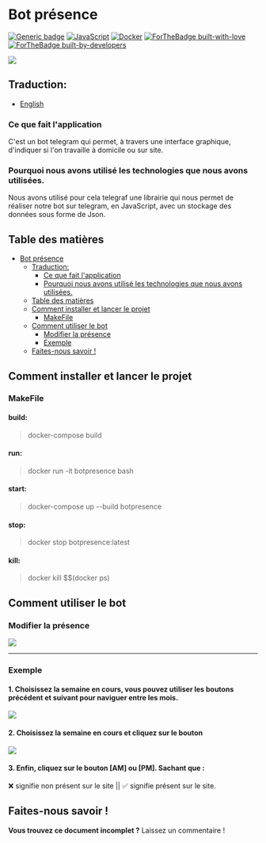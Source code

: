 

Bot présence
===

[![Generic badge](https://img.shields.io/badge/Download-BotPresence-<COLOR>.svg)](https://github.com/epfl-idevfsd/presence_bot/archive/refs/heads/main.zip) [![JavaScript](https://img.shields.io/badge/--F7DF1E?logo=javascript&logoColor=000)](https://www.javascript.com/) [![Docker](https://badgen.net/badge/icon/docker?icon=docker&label)](https://https://docker.com/) 
[![ForTheBadge built-with-love](http://ForTheBadge.com/images/badges/built-with-love.svg)](https://www.google.com/url?sa=i&url=https%3A%2F%2Fgiphy.com%2Fexplore%2Ffull-stack-developer&psig=AOvVaw3MYRKF-svcGg5xgURph5S-&ust=1642254475891000&source=images&cd=vfe&ved=0CAsQjRxqFwoTCKCthOmwsfUCFQAAAAAdAAAAABBZ)[![ForTheBadge built-by-developers](http://ForTheBadge.com/images/badges/built-by-developers.svg)](https://github.com/epfl-idevfsd/presence_bot/graphs/contributors)

![](https://i.imgur.com/4u4tx9r.jpg)

## Traduction:
* [English](https://github.com/epfl-idevfsd/presence_bot#readme)

### Ce que fait l'application
C'est un bot telegram qui permet, à travers une interface graphique, d'indiquer si l'on travaille à domicile ou sur site.  

### Pourquoi nous avons utilisé les technologies que nous avons utilisées.
Nous avons utilisé pour cela telegraf une librairie qui nous permet de réaliser notre bot sur telegram, en JavaScript, avec un stockage des données sous forme de Json.

## Table des matières

- [Bot présence](#bot-pr-sence)
  * [Traduction:](#traduction-)
    + [Ce que fait l'application](#ce-que-fait-l-application)
    + [Pourquoi nous avons utilisé les technologies que nous avons utilisées.](#pourquoi-nous-avons-utilis--les-technologies-que-nous-avons-utilis-es)
  * [Table des matières](#table-des-mati-res)
  * [Comment installer et lancer le projet](#comment-installer-et-lancer-le-projet)
    + [MakeFile](#makefile)
  * [Comment utiliser le bot](#comment-utiliser-le-bot)
    + [Modifier la présence](#modifier-la-pr-sence)
    + [Exemple](#exemple)
  * [Faites-nous savoir !](#faites-nous-savoir--)


## Comment installer et lancer le projet
### MakeFile 

#### build:
> docker-compose build 

#### run:
> docker run -it botpresence bash

#### start:
> docker-compose up --build botpresence

#### stop:
> docker stop botpresence:latest

#### kill:
> docker kill $$(docker ps)


Comment utiliser le bot
---
### Modifier la présence

![](https://i.imgur.com/1uVwKPD.png)


---
### Exemple
#### 1. Choisissez la semaine en cours, vous pouvez utiliser les boutons précédent et suivant pour naviguer entre les mois.
![](https://i.imgur.com/QbFl9fA.png)
#### 2. Choisissez la semaine en cours et cliquez sur le bouton
![](https://i.imgur.com/X5M2H6T.png)
#### 3. Enfin, cliquez sur le bouton [AM] ou [PM]. Sachant que : 
 ❌ signifie non présent sur le site || ✅ signifie présent sur le site.  

## Faites-nous savoir !

**Vous trouvez ce document incomplet ?** Laissez un commentaire !

